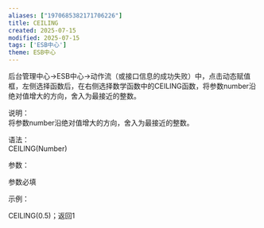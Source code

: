 ```yaml
---
aliases: ["1970685382171706226"]
title: CEILING
created: 2025-07-15
modified: 2025-07-15
tags: ['ESB中心']
theme: ESB中心
---
```


后台管理中心->ESB中心->动作流（或接口信息的成功失败）中，点击动态赋值框，左侧选择函数后，在右侧选择数学函数中的CEILING函数，将参数number沿绝对值增大的方向，舍入为最接近的整数。

说明：  
将参数number沿绝对值增大的方向，舍入为最接近的整数。

语法：  
CEILING(Number)  

参数：

参数必填

示例：

CEILING(0.5)；返回1